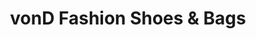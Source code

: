 ---
title: "vonD Fashion Shoes & Bags"
url: /bad-saeckingen/vond-fashion-shoes-und-bags/
shop: Kleidung
---